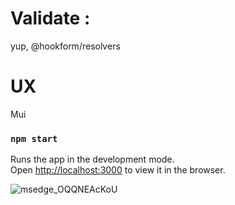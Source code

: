 # Validate : 
yup, @hookform/resolvers
# UX
Mui

### `npm start`

Runs the app in the development mode.\
Open [http://localhost:3000](http://localhost:3000) to view it in the browser.

 ![msedge_OQQNEAcKoU](https://github.com/user-attachments/assets/cec6fe4c-f4de-43f9-92d2-12a882d2dab2)